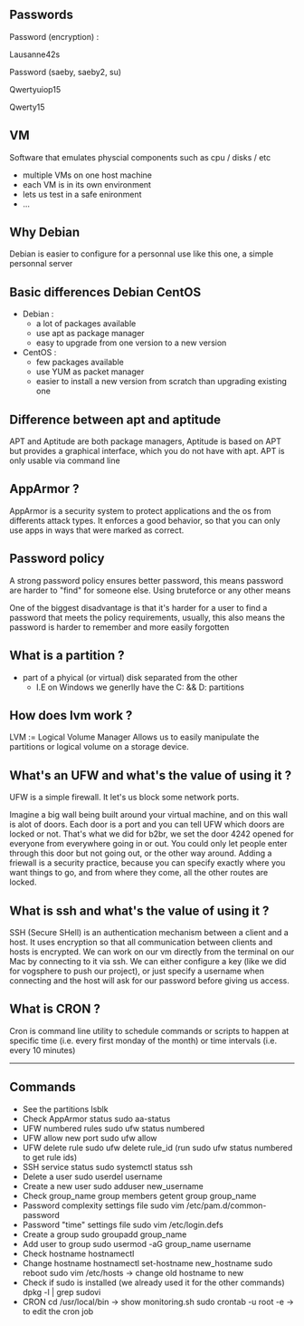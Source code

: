 ## Passwords

Password (encryption) :

Lausanne42s

Password (saeby, saeby2, su)

Qwertyuiop15


Qwerty15

## VM

Software that emulates physcial components such as cpu / disks / etc

- multiple VMs on one host machine
- each VM is in its own environment
- lets us test in a safe enironment
- ...

## Why Debian

Debian is easier to configure for a personnal use like this one, a simple personnal server

## Basic differences Debian CentOS

- Debian :
	- a lot of packages available
	- use apt as package manager
	- easy to upgrade from one version to a new version
- CentOS :
	- few packages available
	- use YUM as packet manager
	- easier to install a new version from scratch than upgrading existing one

## Difference between apt and aptitude

APT and Aptitude are both package managers, Aptitude is based on APT but provides a graphical interface, which you do not have with apt. APT is only usable via command line

## AppArmor ?

AppArmor is a security system to protect applications and the os from differents attack types.
It enforces a good behavior, so that you can only use apps in ways that were marked as correct.

## Password policy

A strong password policy ensures better password, this means password are harder to "find" for someone else. Using bruteforce or any other means

One of the biggest disadvantage is that it's harder for a user to find a password that meets the policy requirements, usually, this also means the password is harder to remember and more easily forgotten

## What is a partition ?

- part of a phyical (or virtual) disk separated from the other
	- I.E on Windows we generlly have the C: && D: partitions

## How does lvm work ?

LVM := Logical Volume Manager
Allows us to easily manipulate the partitions or logical volume on a storage device.

## What's an UFW and what's the value of using it ?

UFW is a simple firewall. It let's us block some network ports.

Imagine a big wall being built around your virtual machine, and on this wall is alot of doors. Each door is a port and you can tell UFW which doors are locked or not.
That's what we did for b2br, we set the door 4242 opened for everyone from everywhere going in or out. You could only let people enter through this door but not going out, or the other way around.
Adding a friewall is a security practice, because you can specify exactly where you want things to go, and from where they come, all the other routes are locked.

## What is ssh and what's the value of using it ?

SSH (Secure SHell) is an authentication mechanism between a client and a host.
It uses encryption so that all communication between clients and hosts is encrypted.
We can work on our vm directly from the terminal on our Mac by connecting to it via ssh.
We can either configure a key (like we did for vogsphere to push our project), or just specify a username when connecting and the host will ask for our password before giving us access.

## What is CRON ?

Cron is command line utility to schedule commands or scripts to happen at specific time (i.e. every first monday of the month) or time intervals (i.e. every 10 minutes)

---

## Commands

- See the partitions 
	lsblk
- Check AppArmor status
	sudo aa-status
- UFW numbered rules
	sudo ufw status numbered
- UFW allow new port
	sudo ufw allow <port>
- UFW delete rule
	sudo ufw delete rule_id
	(run sudo ufw status numbered to get rule ids)
- SSH service status
	sudo systemctl status ssh
- Delete a user
	sudo userdel username
- Create a new user
	sudo adduser new_username
- Check group_name group members
	getent group group_name
- Password complexity settings file
	sudo vim /etc/pam.d/common-password
- Password "time" settings file
	sudo vim /etc/login.defs
- Create a group
	sudo groupadd group_name
- Add user to group
	sudo usermod -aG group_name username
- Check hostname
	hostnamectl
- Change hostname
	hostnamectl set-hostname new_hostname
	sudo reboot
	sudo vim /etc/hosts -> change old hostname to new
- Check if sudo is installed
	(we already used it for the other commands)
	dpkg -l | grep sudovi
- CRON
	cd /usr/local/bin -> show monitoring.sh
	sudo crontab -u root -e -> to edit the cron job